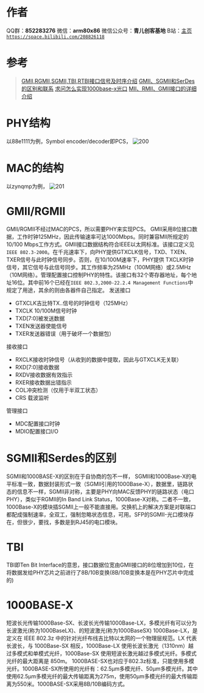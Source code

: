 ﻿# 作者
QQ群：**852283276**
微信：**arm80x86**
微信公众号：**青儿创客基地**
B站：[主页 `https://space.bilibili.com/208826118`](https://space.bilibili.com/208826118)

# 参考
> [GMII,RGMII,SGMII,TBI,RTBI接口信号及时序介绍](https://blog.csdn.net/davion_zhang/article/details/52789741)
> [GMII、SGMII和SerDes的区别和联系](https://blog.csdn.net/LIYUANNIAN/article/details/84574981)
> [求问怎么实现1000base-x光口](https://exp.newsmth.net/topic/article/dbdb342da777f16cc11032aefbcb63dc)
> [MII、RMII、GMII接口的详细介绍](https://blog.csdn.net/u013273161/article/details/88417300)

# PHY结构
以88e1111为例，Symbol encoder/decoder即PCS，
![200](https://img-blog.csdnimg.cn/20190827152004390.png?x-oss-process=image/watermark,type_ZmFuZ3poZW5naGVpdGk,shadow_10,text_aHR0cHM6Ly9ibG9nLmNzZG4ubmV0L1podV9aaHVfMjAwOQ==,size_16,color_FFFFFF,t_70)
# MAC的结构
以zynqmp为例，
![201](https://img-blog.csdnimg.cn/20190827152112514.png?x-oss-process=image/watermark,type_ZmFuZ3poZW5naGVpdGk,shadow_10,text_aHR0cHM6Ly9ibG9nLmNzZG4ubmV0L1podV9aaHVfMjAwOQ==,size_16,color_FFFFFF,t_70)
# GMII/RGMII
GMII/RGMII不经过MAC的PCS，所以需要PHY来实现PCS。 GMII采用8位接口数据，工作时钟125MHz，因此传输速率可达1000Mbps。同时兼容MII所规定的10/100 Mbps工作方式。GMII接口数据结构符合IEEE以太网标准。该接口定义见`IEEE 802.3-2000`。在千兆速率下，向PHY提供GTXCLK信号，TXD、TXEN、TXER信号与此时钟信号同步。否则，在10/100M速率下，PHY提供 TXCLK时钟信号，其它信号与此信号同步。其工作频率为25MHz（100M网络）或2.5MHz（10M网络）。管理配置接口控制PHY的特性。该接口有32个寄存器地址，每个地址16位。其中前16个已经在`IEEE 802.3,2000-22.2.4 Management Functions`中规定了用途，其余的则由各器件自己指定。
发送接口
- GTXCLK吉比特TX..信号的时钟信号（125MHz）
- TXCLK 10/100M信号时钟
- TXD[7:0]被发送数据
- TXEN发送器使能信号
- TXER发送器错误（用于破坏一个数据包）

 接收接口
- RXCLK接收时钟信号（从收到的数据中提取，因此与GTXCLK无关联）
- RXD[7:0]接收数据
- RXDV接收数据有效指示
- RXER接收数据出错指示
- COL冲突检测（仅用于半双工状态）
- CRS 载波监听

管理接口
- MDC配置接口时钟
- MDIO配置接口I/O

# SGMII和Serdes的区别
SGMII和1000BASE-X的区别在于自协商的包不一样，
SGMII和1000Base-X的电平标准一致，数据封装形式一致（SGMII引用的1000Base-X），数据里，链路状态的信息不一样，SGMII非对称，主要是PHY向MAC反馈PHY的链路状态（电口PHY），类似于RGMII的In Band Link Status，1000Base-X对称。二者不一致，1000Base-X的模块插SGMII上一般不能直接用。交换机上的解决方案是对联端口都配成强制速率，全双工，强制忽略状态信息，可用。SFP的SGMII-光口模块存在，但很少，要找，多数是到RJ45的电口模块。
# TBI
TBI即Ten Bit Interface的意思，接口数据位宽由GMII接口的8位增加到10位，在将数据发给PHY芯片之前进行了8B/10B变换(8B/10B变换本是在PHY芯片中完成的)
# 1000BASE-X
短波长光传输1000Base-SX、长波长光传输1000Base-LX，多模光纤有可以分为长波激光(称为1000BaseLX)、的短波激光(称为1000BaseSX)
1000Base-LX，是定义在 IEEE 802.3z 中的针对光纤布线吉比特以太网的一个物理层规范。LX 代表长波长，与 1000Base-SX 相反，1000Base-LX 使用长波长激光（1310nm）越过多模式和单模式光纤，1000Base-SX 使用短波长激光越过多模式光纤。多模式光纤的最大距离是 850m。
1000BASE-SX也对应于802.3z标准，只能使用多模光纤。1000BASE-SX所使用的光纤有：62.5μm多模光纤、50μm多模光纤。其中使用62.5μm多模光纤的最大传输距离为275m，使用50μm多模光纤的最大传输距离为550米。1000BASE-SX采用8B/10B编码方式。
